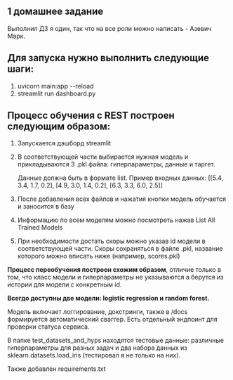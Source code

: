 ## 1 домашнее задание

Выполнил ДЗ я один, так что на все роли можно написать - Азевич Марк.



## Для запуска нужно выполнить следующие шаги:
1. uvicorn main:app --reload
2. streamlit run dashboard.py



## Процесс обучения с REST построен следующим образом:
1. Запускается дэшборд streamlit
2. В соответствующей части выбирается нужная модель и прикладываются 3 .pkl файла: гиперпараметры, данные и таргет.
   
      Данные должна быть в формате list.
      Пример входных данных:
      [[5.4, 3.4, 1.7, 0.2],
       [4.9, 3.0, 1.4, 0.2],
       [6.3, 3.3, 6.0, 2.5]]

4. После добавления всех файлов и нажатия кнопки модель обучается и заносится в базу
5. Информацию по всем моделям можно посмотреть нажав List All Trained Models
6. При необходимости достать скоры можно указав id модели в соответствующей части. Скоры сохраняться в файле .pkl, название которого можно вписать ниже (например, scores.pkl)



**Процесс переобучения построен схожим образом**, отличие только в том, что класс модели и гиперпараметры не указываются а берутся из истории для модели с конкретным id.

**Всегдо доступны две модели: logistic regression и random forest.**

Модель включает логгирование, докстринги, также в /docs формируется автоматический сваггер. Есть отдельный эндпоинт для проверки статуса сервиса.

В папке test_datasets_and_hyps находятся тестовые данные: различные гиперпараметры для разных задач и два набора данных из sklearn.datasets.load_iris (тестировал я не только на них).

Также добавлен requirements.txt

